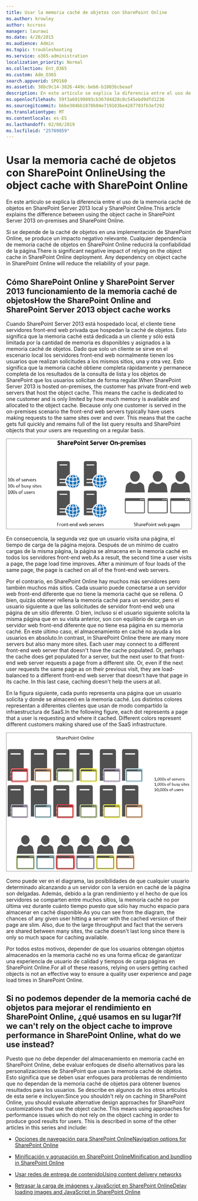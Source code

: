 ```yaml
---
title: Usar la memoria caché de objetos con SharePoint Online
ms.author: krowley
author: kccross
manager: laurawi
ms.date: 4/20/2015
ms.audience: Admin
ms.topic: troubleshooting
ms.service: o365-administration
localization_priority: Normal
ms.collection: Ent_O365
ms.custom: Adm_O365
search.appverid: SPO160
ms.assetid: 38bc9c14-3826-449c-beb6-b1003bcbeaaf
description: En este artículo se explica la diferencia entre el uso de la memoria caché de objetos en SharePoint Server 2013 local y SharePoint Online.
ms.openlocfilehash: 59f3a69199893cb367d4d28c0c545ebd9dfd1236
ms.sourcegitcommit: bbbe304bb1878b04e719103be4287703fb3ef292
ms.translationtype: MT
ms.contentlocale: es-ES
ms.lasthandoff: 02/08/2019
ms.locfileid: "25769859"
---
```

# <a name="using-the-object-cache-with-sharepoint-online"></a><span data-ttu-id="5d3b5-103">Usar la memoria caché de objetos con SharePoint Online</span><span class="sxs-lookup"><span data-stu-id="5d3b5-103">Using the object cache with SharePoint Online</span></span>

<span data-ttu-id="5d3b5-104">En este artículo se explica la diferencia entre el uso de la memoria caché de objetos en SharePoint Server 2013 local y SharePoint Online.</span><span class="sxs-lookup"><span data-stu-id="5d3b5-104">This article explains the difference between using the object cache in SharePoint Server 2013 on-premises and SharePoint Online.</span></span>
  
<span data-ttu-id="5d3b5-p101">Si se depende de la caché de objetos en una implementación de SharePoint Online, se produce un impacto negativo relevante. Cualquier dependencia de memoria caché de objetos en SharePoint Online reducirá la confiabilidad de la página.</span><span class="sxs-lookup"><span data-stu-id="5d3b5-p101">There is significant negative impact of relying on the object cache in SharePoint Online deployment. Any dependency on object cache in SharePoint Online will reduce the reliability of your page.</span></span> 
  
## <a name="how-the-sharepoint-online-and-sharepoint-server-2013-object-cache-works"></a><span data-ttu-id="5d3b5-107">Cómo SharePoint Online y SharePoint Server 2013 funcionamiento de la memoria caché de objetos</span><span class="sxs-lookup"><span data-stu-id="5d3b5-107">How the SharePoint Online and SharePoint Server 2013 object cache works</span></span>

<span data-ttu-id="5d3b5-p102">Cuando SharePoint Server 2013 está hospedado local, el cliente tiene servidores front-end web privada que hospedan la caché de objetos. Esto significa que la memoria caché está dedicada a un cliente y sólo está limitada por la cantidad de memoria es disponibles y asignados a la memoria caché de objetos. Dado que solo un cliente se sirve en el escenario local los servidores front-end web normalmente tienen los usuarios que realizan solicitudes a los mismos sitios, una y otra vez. Esto significa que la memoria caché obtiene completa rápidamente y permanece completa de los resultados de la consulta de lista y los objetos de SharePoint que los usuarios solicitan de forma regular.</span><span class="sxs-lookup"><span data-stu-id="5d3b5-p102">When SharePoint Server 2013 is hosted on-premises, the customer has private front-end web servers that host the object cache. This means the cache is dedicated to one customer and is only limited by how much memory is available and allocated to the object cache. Because only one customer is served in the on-premises scenario the front-end web servers typically have users making requests to the same sites over and over. This means that the cache gets full quickly and remains full of the list query results and SharePoint objects that your users are requesting on a regular basis.</span></span>
  
![Muestra el tráfico y la carga a los servidores locales front-end web](media/a0d38b36-4909-4abb-8d4e-4930814bb3de.png)
  
<span data-ttu-id="5d3b5-p103">En consecuencia, la segunda vez que un usuario visita una página, el tiempo de carga de la página mejora. Después de un mínimo de cuatro cargas de la misma página, la página se almacena en la memoria caché en todos los servidores front-end web.</span><span class="sxs-lookup"><span data-stu-id="5d3b5-p103">As a result, the second time a user visits a page, the page load time improves. After a minimum of four loads of the same page, the page is cached on all of the front-end web servers.</span></span>
  
<span data-ttu-id="5d3b5-p104">Por el contrario, en SharePoint Online hay muchos más servidores pero también muchos más sitios. Cada usuario puede conectarse a un servidor web front-end diferente que no tiene la memoria caché que se rellena. O bien, quizás obtener rellena la memoria caché para un servidor, pero el usuario siguiente a que las solicitudes de servidor front-end web una página de un sitio diferente. O bien, incluso si el usuario siguiente solicita la misma página que en su visita anterior, son con equilibrio de carga en un servidor web front-end diferente que no tiene esa página en su memoria caché. En este último caso, el almacenamiento en caché no ayuda a los usuarios en absoluto.</span><span class="sxs-lookup"><span data-stu-id="5d3b5-p104">In contrast, in SharePoint Online there are many more servers but also many more sites. Each user may connect to a different front-end web server that doesn't have the cache populated. Or, perhaps the cache does get populated for a server, but the next user to that front-end web server requests a page from a different site. Or, even if the next user requests the same page as on their previous visit, they are load-balanced to a different front-end web server that doesn't have that page in its cache. In this last case, caching doesn't help the users at all.</span></span>
  
<span data-ttu-id="5d3b5-p105">En la figura siguiente, cada punto representa una página que un usuario solicita y donde se almacenó en la memoria caché. Los distintos colores representan a diferentes clientes que usan de modo compartido la infraestructura de SaaS.</span><span class="sxs-lookup"><span data-stu-id="5d3b5-p105">In the following figure, each dot represents a page that a user is requesting and where it cached. Different colors represent different customers making shared use of the SaaS infrastructure.</span></span>
  
![Muestra los resultados de almacenamiento en memoria caché de objetos en SharePoint Online](media/25d04011-ef83-4cb7-9e04-a6ed490f63c3.png)
  
<span data-ttu-id="5d3b5-p106">Como puede ver en el diagrama, las posibilidades de que cualquier usuario determinado alcanzando a un servidor con la versión en caché de la página son delgadas. Además, debido a la gran rendimiento y el hecho de que los servidores se comparten entre muchos sitios, la memoria caché no por última vez durante cuánto tiempo puesto que sólo hay mucho espacio para almacenar en caché disponible.</span><span class="sxs-lookup"><span data-stu-id="5d3b5-p106">As you can see from the diagram, the chances of any given user hitting a server with the cached version of their page are slim. Also, due to the large throughput and fact that the servers are shared between many sites, the cache doesn't last long since there is only so much space for caching available.</span></span>
  
<span data-ttu-id="5d3b5-125">Por todos estos motivos, depender de que los usuarios obtengan objetos almacenados en la memoria caché no es una forma eficaz de garantizar una experiencia de usuario de calidad y tiempos de carga páginas en SharePoint Online.</span><span class="sxs-lookup"><span data-stu-id="5d3b5-125">For all of these reasons, relying on users getting cached objects is not an effective way to ensure a quality user experience and page load times in SharePoint Online.</span></span>
  
## <a name="if-we-cant-rely-on-the-object-cache-to-improve-performance-in-sharepoint-online-what-do-we-use-instead"></a><span data-ttu-id="5d3b5-126">Si no podemos depender de la memoria caché de objetos para mejorar el rendimiento en SharePoint Online, ¿qué usamos en su lugar?</span><span class="sxs-lookup"><span data-stu-id="5d3b5-126">If we can't rely on the object cache to improve performance in SharePoint Online, what do we use instead?</span></span>

<span data-ttu-id="5d3b5-p107">Puesto que no debe depender del almacenamiento en memoria caché en SharePoint Online, debe evaluar enfoques de diseño alternativos para las personalizaciones de SharePoint que usan la memoria caché de objetos. Esto significa que se deben usar enfoques para problemas de rendimiento que no dependan de la memoria caché de objetos para obtener buenos resultados para los usuarios. Se describe en algunos de los otros artículos de esta serie e incluyen:</span><span class="sxs-lookup"><span data-stu-id="5d3b5-p107">Since you shouldn't rely on caching in SharePoint Online, you should evaluate alternative design approaches for SharePoint customizations that use the object cache. This means using approaches for performance issues which do not rely on the object caching in order to produce good results for users. This is described in some of the other articles in this series and include:</span></span>
  
- [<span data-ttu-id="5d3b5-130">Opciones de navegación para SharePoint Online</span><span class="sxs-lookup"><span data-stu-id="5d3b5-130">Navigation options for SharePoint Online</span></span>](navigation-options-for-sharepoint-online.md)
    
- [<span data-ttu-id="5d3b5-131">Minificación y agrupación en SharePoint Online</span><span class="sxs-lookup"><span data-stu-id="5d3b5-131">Minification and bundling in SharePoint Online</span></span>](minification-and-bundling-in-sharepoint-online.md)
    
- [<span data-ttu-id="5d3b5-132">Usar redes de entrega de contenido</span><span class="sxs-lookup"><span data-stu-id="5d3b5-132">Using content delivery networks</span></span>](using-content-delivery-networks-with-sharepoint-online.md)
    
- [<span data-ttu-id="5d3b5-133">Retrasar la carga de imágenes y JavaScript en SharePoint Online</span><span class="sxs-lookup"><span data-stu-id="5d3b5-133">Delay loading images and JavaScript in SharePoint Online</span></span>](delay-loading-images-and-javascript-in-sharepoint-online.md)
    

